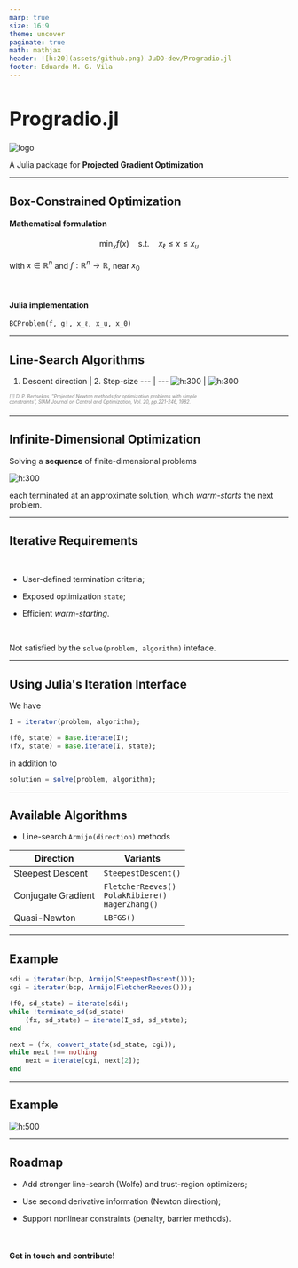 ```yaml
---
marp: true
size: 16:9
theme: uncover
paginate: true
math: mathjax
header: ![h:20](assets/github.png) JuDO-dev/Progradio.jl
footer: Eduardo M. G. Vila
---
```

<style>
    :root {font-size: 200%}
    h1 {font-size: 250%}
    h2 {font-size: 150%}
    h6 {font-size: 60%; color: grey; font-weight: normal}
    header {font-size: 80%}
    footer {font-size: 80%}
    pre {font-size: 100%}
</style>

# Progradio.jl

![logo](assets/logo256px.svg)

A Julia package for 
**Projected Gradient Optimization**

---

## Box-Constrained Optimization

#### Mathematical formulation

$$\min_x f(x) \quad \text{s.t.} \quad x_{\ell} \leq x \leq x_u$$

with $x \in \mathbb R^n$ and $f: \mathbb R^n \rightarrow \mathbb R$, near $x_0$

<br>

#### Julia implementation

`BCProblem(f, g!, x_ℓ, x_u, x_0)`

---

## Line-Search Algorithms

1. Descent direction | 2. Step-size
--- | ---
![h:300](assets/descent.png) | ![h:300](assets/Armijo.png)

###### [1] D. P. Bertsekas, "Projected Newton methods for optimization problems with simple <br> constraints", SIAM Journal on Control and Optimization, Vol. 20, pp.221-246, 1982.

---

## Infinite-Dimensional Optimization
Solving a **sequence** of finite-dimensional problems

![h:300](assets/refinement.svg)

each terminated at an approximate solution,
which *warm-starts* the next problem.

---

## Iterative Requirements

<br>

- User-defined termination criteria;

- Exposed optimization `state`;

- Efficient *warm-starting*.

<br>

Not satisfied by the `solve(problem, algorithm)` inteface.

---

## Using Julia's Iteration Interface

We have
```julia
I = iterator(problem, algorithm);

(f0, state) = Base.iterate(I);
(fx, state) = Base.iterate(I, state);
```

in addition to

```julia
solution = solve(problem, algorithm);
```

---

## Available Algorithms

- Line-search `Armijo(direction)` methods

| Direction | Variants |
| --- | --- |
| Steepest Descent | `SteepestDescent()`
| Conjugate Gradient | `FletcherReeves()` <br> `PolakRibiere()` <br> `HagerZhang()`|
| Quasi-Newton | `LBFGS()` |


---

## Example

```julia
sdi = iterator(bcp, Armijo(SteepestDescent()));
cgi = iterator(bcp, Armijo(FletcherReeves()));

(f0, sd_state) = iterate(sdi);
while !terminate_sd(sd_state)
    (fx, sd_state) = iterate(I_sd, sd_state);
end

next = (fx, convert_state(sd_state, cgi));
while next !== nothing
    next = iterate(cgi, next[2]);
end
```

---

## Example

![h:500](assets/plot.svg)

---

## Roadmap

- Add stronger line-search (Wolfe) and trust-region optimizers;

- Use second derivative information (Newton direction);

- Support nonlinear constraints  (penalty, barrier methods).

<br>

#### Get in touch and contribute!